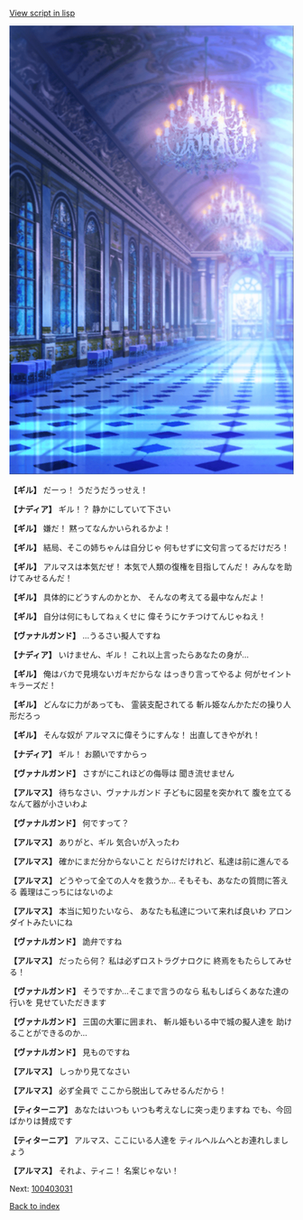 [View script in lisp](../scripts/100403020.txt)

![mamon_room.png](../images/backgrounds/mamon_room.png)

**【ギル】**
だーっ！
うだうだうっせえ！

**【ナディア】**
ギル！？
静かにしていて下さい

**【ギル】**
嫌だ！
黙ってなんかいられるかよ！

**【ギル】**
結局、そこの姉ちゃんは自分じゃ
何もせずに文句言ってるだけだろ！

**【ギル】**
アルマスは本気だぜ！
本気で人類の復権を目指してんだ！
みんなを助けてみせるんだ！

**【ギル】**
具体的にどうすんのかとか、
そんなの考えてる最中なんだよ！

**【ギル】**
自分は何にもしてねぇくせに
偉そうにケチつけてんじゃねえ！

**【ヴァナルガンド】**
…うるさい擬人ですね

**【ナディア】**
いけません、ギル！
これ以上言ったらあなたの身が…

**【ギル】**
俺はバカで見境ないガキだからな
はっきり言ってやるよ
何がセイントキラーズだ！

**【ギル】**
どんなに力があっても、
霊装支配されてる
斬ル姫なんかただの操り人形だろっ

**【ギル】**
そんな奴が
アルマスに偉そうにすんな！
出直してきやがれ！

**【ナディア】**
ギル！
お願いですからっ

**【ヴァナルガンド】**
さすがにこれほどの侮辱は
聞き流せません

**【アルマス】**
待ちなさい、ヴァナルガンド
子どもに図星を突かれて
腹を立てるなんて器が小さいわよ

**【ヴァナルガンド】**
何ですって？

**【アルマス】**
ありがと、ギル
気合いが入ったわ

**【アルマス】**
確かにまだ分からないこと
だらけだけれど、私達は前に進んでる

**【アルマス】**
どうやって全ての人々を救うか…
そもそも、あなたの質問に答える
義理はこっちにはないのよ

**【アルマス】**
本当に知りたいなら、
あなたも私達について来れば良いわ
アロンダイトみたいにね

**【ヴァナルガンド】**
詭弁ですね

**【アルマス】**
だったら何？
私は必ずロストラグナロクに
終焉をもたらしてみせる！

**【ヴァナルガンド】**
そうですか…そこまで言うのなら
私もしばらくあなた達の行いを
見せていただきます

**【ヴァナルガンド】**
三国の大軍に囲まれ、
斬ル姫もいる中で城の擬人達を
助けることができるのか…

**【ヴァナルガンド】**
見ものですね

**【アルマス】**
しっかり見てなさい

**【アルマス】**
必ず全員で
ここから脱出してみせるんだから！

**【ティターニア】**
あなたはいつも
いつも考えなしに突っ走りますね
でも、今回ばかりは賛成です

**【ティターニア】**
アルマス、ここにいる人達を
ティルヘルムへとお連れしましょう

**【アルマス】**
それよ、ティニ！
名案じゃない！


Next: [100403031](100403031.md)

[Back to index](index.md)
